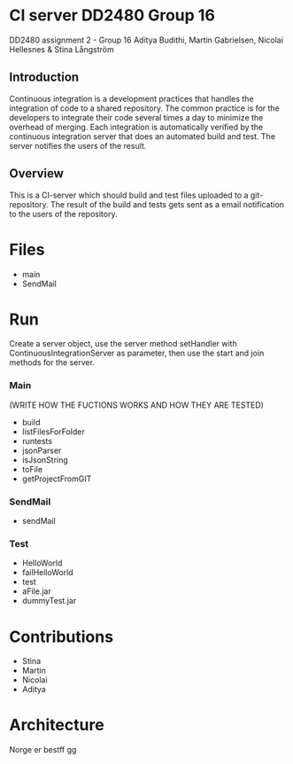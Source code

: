 # CI server DD2480 Group 16

DD2480 assignment 2 - Group 16 Aditya Budithi, Martin Gabrielsen, Nicolai Hellesnes & Stina Långström

## Introduction

Continuous integration is a development practices that handles the integration of code to a shared repository. The common practice is for the developers to integrate their code several times a day to minimize the overhead of merging. Each integration is automatically verified by the continuous integration server that does an automated build and test. The server notifies the users of the result.

## Overview

This is a CI-server which should build and test files uploaded to a git-repository. The result of the build and tests gets sent as a email notification to the users of the repository.

# Files

 - main
 - SendMail

# Run

Create a server object, use the server method setHandler with ContinuousIntegrationServer as parameter, then use the start and join methods for the server.

### Main

(WRITE HOW THE FUCTIONS WORKS AND HOW THEY ARE TESTED)
- build
- listFilesForFolder
- runtests
- jsonParser
- isJsonString
- toFile
- getProjectFromGIT

### SendMail

- sendMail

### Test

- HelloWorld
- failHelloWorld
- test
- aFile.jar
- dummyTest.jar

# Contributions

 - Stina
 - Martin 
 - Nicolai
 - Aditya

# Architecture
Norge er bestff
gg
